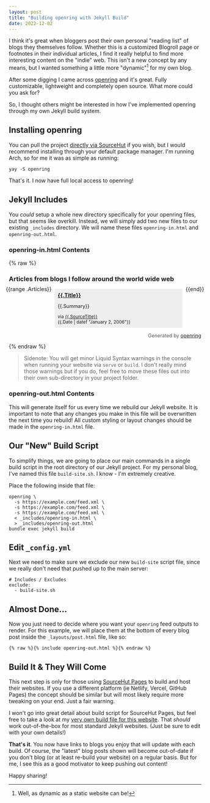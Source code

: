 ```yaml
---
layout: post
title: "Building openring with Jekyll Build"
date: 2022-12-02
---
```



I think it's great when bloggers post their own personal "reading list" of blogs they themselves follow. Whether this is a customized Blogroll page or footnotes in their individual articles, I find it really helpful to find more interesting content on the "indie" web. This isn't a new concept by any means, but I wanted something a little more "dynamic"[^1] for my own blog.

After some digging I came across [openring](https://sr.ht/~sircmpwn/openring/) and it's great. Fully customizable, lightweight and completely open source. What more could you ask for?

So, I thought others might be interested in how I've implemented openring through my own Jekyll build system.

## Installing openring

You can pull the project [directly via SourceHut](https://sr.ht/~sircmpwn/openring/) if you wish, but I would recommend installing through your default package manager. I'm running Arch, so for me it was as simple as running:

```
yay -S openring
```

That's it. I now have full local access to openring!

## Jekyll Includes

You *could* setup a whole new directory specifically for your openring files, but that seems like overkill. Instead, we will simply add two new files to our existing `_includes` directory. We will name these files `openring-in.html` and `openring-out.html`.

### openring-in.html Contents

{% raw %}
    <!-- License-Id: CC0-1.0 -->
    <section class="webring">
      <h3>Articles from blogs I follow around the world wide web</h3>
      <section class="articles">
        {{range .Articles}}
        <div class="article">
          <h4 class="title">
            <a href="{{.Link}}"  rel="noopener">{{.Title}}</a>
          </h4>
          <p class="summary">{{.Summary}}</p>
          <small class="source">
            via <a href="{{.SourceLink}}">{{.SourceTitle}}</a>
          </small>
          <small class="date">{{.Date | datef "January 2, 2006"}}</small>
        </div>
        {{end}}
      </section>
      <p class="attribution">
        Generated by
        <a href="https://git.sr.ht/~sircmpwn/openring">openring</a>
      </p>
    </section>
    <style>
    .webring .articles {
      display: flex;
      flex-wrap: wrap;
      margin: -0.5rem;
    }
    .webring .title {
      margin: 0;
    }
    .webring .article {
      flex: 1 1 0;
      display: flex;
      flex-direction: column;
      margin: 0.5rem;
      padding: 0.5rem;
      background: #eee;
      min-width: 10rem;
    }
    .webring .summary {
      font-size: 0.8rem;
      flex: 1 1 0;
    }
    .webring .attribution {
      text-align: right;
      font-size: 0.8rem;
      color: #555;
    }
    </style>
{% endraw %}

> Sidenote: You will get minor Liquid Syntax warnings in the console when running your website via `serve` or `build`. I don't really mind those warnings but if you do, feel free to move these files out into their own sub-directory in your project folder.

### openring-out.html Contents

This will generate itself for us every time we rebuild our Jekyll website. It is important to note that any changes you make in this file will be overwritten the next time you rebuild! All custom styling or layout changes should be made in the `openring-in.html` file.

## Our "New" Build Script

To simplify things, we are going to place our main commands in a single build script in the root directory of our Jekyll project. For my personal blog, I've named this file `build-site.sh`. I know - I'm extremely creative.

Place the following inside that file:


    openring \
      -s https://example.com/feed.xml \
      -s https://example.com/feed.xml \
      -s https://example.com/feed.xml \
      < _includes/openring-in.html \
      > _includes/openring-out.html
    bundle exec jekyll build


## Edit `_config.yml`

Next we need to make sure we exclude our new `build-site` script file, since we really don't need that pushed up to the main server:

    # Includes / Excludes
    exclude:
      - build-site.sh

## Almost Done...

Now you just need to decide where you want your `openring` feed outputs to render. For this example, we will place them at the bottom of every blog post inside the `_layouts/post.html` file, like so:


    {% raw %}{% include openring-out.html %}{% endraw %}


## Build It & They Will Come

This next step is only for those using [SourceHut Pages](https://srht.site) to build and host their websites. If you use a different platform (ie Netlify, Vercel, GitHub Pages) the concept should be similar but will most likely require more tweaking on your end. Just a fair warning.

I won't go into great detail about build script for SourceHut Pages, but feel free to take a look at my [very own build file for this website](https://git.sr.ht/~bt/bt.ht/tree/master/item/.build.yml). That *should* work out-of-the-box for most standard Jekyll websites. (Just be sure to edit with your own details!)

**That's it**. You now have links to blogs you enjoy that will update with each build. Of course, the "latest" blog posts shown will become out-of-date if you don't blog (or at least re-build your website) on a regular basis. But for me, I see this as a good motivator to keep pushing out content!

Happy sharing!


[^1]: Well, as dynamic as a static website can be!
